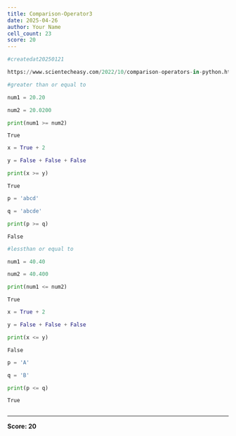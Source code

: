 ```yaml
---
title: Comparison-Operator3
date: 2025-04-26
author: Your Name
cell_count: 23
score: 20
---
```


```python
#createdat20250121
```


```python
https://www.scientecheasy.com/2022/10/comparison-operators-in-python.html/
```


```python
#greater than or equal to
```


```python
num1 = 20.20

```


```python
num2 = 20.0200

```


```python
print(num1 >= num2)


```

    True



```python
x = True + 2


```


```python
y = False + False + False
```


```python
print(x >= y)
```

    True



```python
p = 'abcd'

```


```python
q = 'abcde'

```


```python
print(p >= q)
```

    False



```python
#lessthan or equal to
```


```python
num1 = 40.40
```


```python
num2 = 40.400

```


```python
print(num1 <= num2)
```

    True



```python
x = True + 2
```


```python
y = False + False + False
```


```python
print(x <= y)
```

    False



```python
p = 'A'
```


```python
q = 'B'
```


```python
print(p <= q)
```

    True



```python

```


---
**Score: 20**
